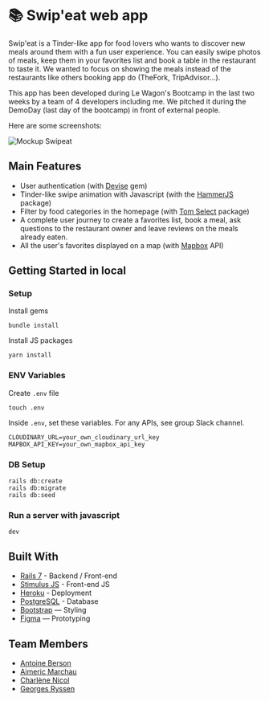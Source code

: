 # 📚 Swip'eat web app

Swip'eat is a Tinder-like app for food lovers who wants to discover new meals around them with a fun user experience. You can easily swipe photos of meals, keep them in your favorites list and book a table in the restaurant to taste it. We wanted to focus on showing the meals instead of the restaurants like others booking app do (TheFork, TripAdvisor...).  

This app has been developed during Le Wagon's Bootcamp in the last two weeks by a team of 4 developers including me. We pitched it during the DemoDay (last day of the bootcamp) in front of external people. 

Here are some screenshots: 

![Mockup Swipeat](https://user-images.githubusercontent.com/107474450/211295185-0d596142-47e1-4d34-8334-027a8b99bc40.png)

## Main Features

- User authentication (with [Devise](https://github.com/heartcombo/devise) gem)
- Tinder-like swipe animation with Javascript (with the [HammerJS](https://hammerjs.github.io/) package)
- Filter by food categories in the homepage (with [Tom Select](https://tom-select.js.org/) package)
- A complete user journey to create a favorites list, book a meal, ask questions to the restaurant owner and leave reviews on the meals already eaten.
- All the user's favorites displayed on a map (with [Mapbox](https://www.mapbox.com/) API)

## Getting Started in local
### Setup

Install gems
```
bundle install
```
Install JS packages
```
yarn install
```

### ENV Variables
Create `.env` file
```
touch .env
```
Inside `.env`, set these variables. For any APIs, see group Slack channel.
```
CLOUDINARY_URL=your_own_cloudinary_url_key
MAPBOX_API_KEY=your_own_mapbox_api_key
```

### DB Setup
```
rails db:create
rails db:migrate
rails db:seed
```

### Run a server with javascript
```
dev
```

## Built With

- [Rails 7](https://guides.rubyonrails.org/) - Backend / Front-end
- [Stimulus JS](https://stimulus.hotwired.dev/) - Front-end JS
- [Heroku](https://heroku.com/) - Deployment
- [PostgreSQL](https://www.postgresql.org/) - Database
- [Bootstrap](https://getbootstrap.com/) — Styling
- [Figma](https://www.figma.com) — Prototyping

## Team Members

- [Antoine Berson](https://github.com/AntSonOne)
- [Aimeric Marchau](https://github.com/Aimeric33)
- [Charlène Nicol](https://github.com/Clerehna)
- [Georges Ryssen](https://github.com/georgesryssen)

